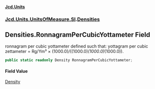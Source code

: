 #### [Jcd.Units](index 'index')
### [Jcd.Units.UnitsOfMeasure.SI](Jcd.Units.UnitsOfMeasure.SI 'Jcd.Units.UnitsOfMeasure.SI').[Densities](Densities 'Jcd.Units.UnitsOfMeasure.SI.Densities')

## Densities.RonnagramPerCubicYottameter Field

ronnagram per cubic yottameter defined such that: yottagram per cubic zettameter = Rg/Ym³ ×
(1000.0)/((1000.0)*(1000.0)*(1000.0)).

```csharp
public static readonly Density RonnagramPerCubicYottameter;
```

#### Field Value
[Density](Density 'Jcd.Units.UnitTypes.Density')